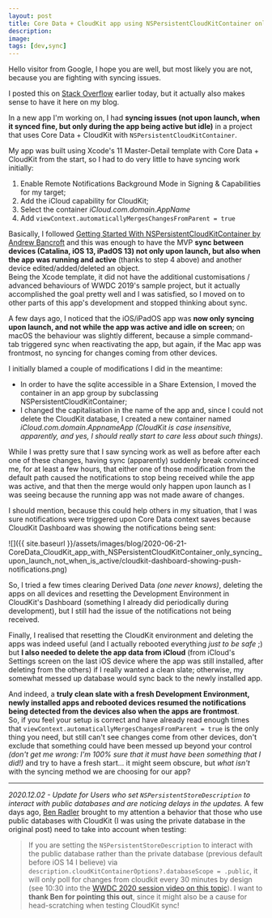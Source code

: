 ```yaml
---
layout: post
title: Core Data + CloudKit app using NSPersistentCloudKitContainer only syncing at launch and not during execution
description:
image:
tags: [dev,sync]
---
```

Hello visitor from Google, I hope you are well, but most likely you are not, because you are fighting with syncing issues.

I posted this on [Stack Overflow](https://stackoverflow.com/a/62501390/3765705) earlier today, but it actually also makes sense to have it here on my blog.

In a new app I'm working on, I had **syncing issues (not upon launch, when it synced fine, but only during the app being active but idle)** in a project that uses Core Data + CloudKit with `NSPersistentCloudKitContainer`.

My app was built using Xcode's 11 Master-Detail template with Core Data + CloudKit from the start, so I had to do very little to have syncing work initially:
1. Enable Remote Notifications Background Mode in Signing & Capabilities for my target;
2. Add the iCloud capability for CloudKit;
3. Select the container *iCloud.com.domain.AppName*
4. Add `viewContext.automaticallyMergesChangesFromParent = true`

Basically, I followed [Getting Started With NSPersistentCloudKitContainer by Andrew Bancroft](https://www.andrewcbancroft.com/blog/ios-development/data-persistence/getting-started-with-nspersistentcloudkitcontainer/) and this was enough to have the MVP **sync between devices (Catalina, iOS 13, iPadOS 13) not only upon launch, but also when the app was running and active** (thanks to step 4 above) and another device edited/added/deleted an object.<br>Being the Xcode template, it did not have the additional customisations / advanced behaviours of WWDC 2019's sample project, but it actually accomplished the goal pretty well and I was satisfied, so I moved on to other parts of this app's development and stopped thinking about sync.

A few days ago, I noticed that the iOS/iPadOS app was **now only syncing upon launch, and not while the app was active and idle on screen**; on macOS the behaviour was slightly different, because a simple command-tab triggered sync when reactivating the app, but again, if the Mac app was frontmost, no syncing for changes coming from other devices.

I initially blamed a couple of modifications I did in the meantime:
- In order to have the sqlite accessible in a Share Extension, I moved the container in an app group by subclassing NSPersistentCloudKitContainer;
- I changed the capitalisation in the name of the app and, since I could not delete the CloudKit database, I created a new container named *iCloud.com.domain.AppnameApp* *(CloudKit is case insensitive, apparently, and yes, I should really start to care less about such things)*.

While I was pretty sure that I saw syncing work as well as before after each one of these changes, having sync (apparently) suddenly break convinced me, for at least a few hours, that either one of those modification from the default path caused the notifications to stop being received while the app was active, and that then the merge would only happen upon launch as I was seeing because the running app was not made aware of changes.

I should mention, because this could help others in my situation, that I was sure notifications were triggered upon Core Data context saves because CloudKit Dashboard was showing the notifications being sent:

![]({{ site.baseurl }}/assets/images/blog/2020-06-21-CoreData_CloudKit_app_with_NSPersistentCloudKitContainer_only_syncing_upon_launch_not_when_is_active/cloudkit-dashboard-showing-push-notifications.png)

So, I tried a few times clearing Derived Data *(one never knows)*, deleting the apps on all devices and resetting the Development Environment in CloudKit's Dashboard (something I already did periodically during development), but I still had the issue of the notifications not being received.

Finally, I realised that resetting the CloudKit environment and deleting the apps was indeed useful (and I actually rebooted everything *just to be safe* ;) but **I also needed to delete the app data from iCloud** (from iCloud's Settings screen on the last iOS device where the app was still installed, after deleting from the others) if I really wanted a clean slate; otherwise, my somewhat messed up database would sync back to the newly installed app. 

And indeed, a **truly clean slate with a fresh Development Environment, newly installed apps and rebooted devices resumed the notifications being detected from the devices also when the apps are frontmost**.<br>So, if you feel your setup is correct and have already read enough times that `viewContext.automaticallyMergesChangesFromParent = true` is the only thing you need, but still can't see changes come from other devices, don't exclude that something could have been messed up beyond your control *(don't get me wrong: I'm 100% sure that it must have been something that I did!)* and try to have a fresh start... it might seem obscure, but *what isn't* with the syncing method we are choosing for our app?

---
*2020.12.02 - Update for Users who set `NSPersistentStoreDescription` to interact with public databases and are noticing delays in the updates.*
A few days ago, [Ben Radler](https://twitter.com/benradler) brought to my attention a behavior that those who use public databases with CloudKit (I was using the private database in the original post) need to take into account when testing:
> If you are setting the `NSPersistentStoreDescription` to interact with the public database rather than the private database (previous default before iOS 14 I believe) via `description.cloudKitContainerOptions?.databaseScope = .public`, it will only poll for changes from cloudkit every 30 minutes by design (see 10:30 into the [WWDC 2020 session video on this topic](http://developer.apple.com/videos/play/wwdc2020/10650)).
I want to **thank Ben for pointing this out**, since it might also be a cause for head-scratching when testing CloudKit sync!
